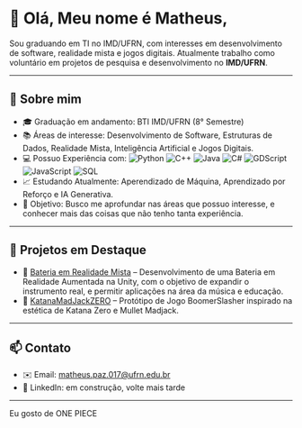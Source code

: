 # 👋 Olá, Meu nome é Matheus,

Sou graduando em TI no IMD/UFRN, com interesses em desenvolvimento de software, realidade mista e jogos digitais. Atualmente trabalho como voluntário em projetos de pesquisa e desenvolvimento no **IMD/UFRN**.

---

## 🚀 Sobre mim
- 🎓 Graduação em andamento: BTI IMD/UFRN (8° Semestre)
- 📚 Áreas de interesse: Desenvolvimento de Software, Estruturas de Dados, Realidade Mista, Inteligência Artificial e Jogos Digitais.
- 💻 Possuo Experiência com: ![Python](https://img.shields.io/badge/python-3670A0?style=for-the-badge&logo=python&logoColor=ffdd54) ![C++](https://img.shields.io/badge/c++-%2300599C.svg?style=for-the-badge&logo=c%2B%2B&logoColor=white) ![Java](https://img.shields.io/badge/java-%23ED8B00.svg?style=for-the-badge&logo=openjdk&logoColor=white) ![C#](https://img.shields.io/badge/C%23-239120?style=for-the-badge&logo=c-sharp&logoColor=white) ![GDScript](https://img.shields.io/badge/GDScript-478CBF?style=for-the-badge&logo=godot-engine&logoColor=white) ![JavaScript](https://img.shields.io/badge/JavaScript-F7DF1E?style=for-the-badge&logo=javascript&logoColor=black) ![SQL](https://img.shields.io/badge/SQL-003B57?style=for-the-badge&logo=databricks&logoColor=white)
- 📈 Estudando Atualmente: Aperendizado de Máquina, Aprendizado por Reforço e IA Generativa.
- 🎯 Objetivo: Busco me aprofundar nas áreas que possuo interesse, e conhecer mais das coisas que não tenho tanta experiência.

---

## 📂 Projetos em Destaque
- 🔹 [Bateria em Realidade Mista]([link](https://github.com/HiioCom2i/BateriaVR)) – Desenvolvimento de uma Bateria em Realidade Aumentada na Unity, com o objetivo de expandir o instrumento real, e permitir aplicações na área da música e educação.
- 🔹 [KatanaMadJackZERO]([link](https://github.com/HiioCom2i/KatanaMadJackZERO)) – Protótipo de Jogo BoomerSlasher inspirado na estética de Katana Zero e Mullet Madjack.

---

## 📫 Contato
- ✉️ Email: matheus.paz.017@ufrn.edu.br
- 🔗 LinkedIn: em construção, volte mais tarde

---

Eu gosto de ONE PIECE
